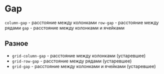 # Gap
`column-gap` - расстояние между колонками
`row-gap` - расстояние между рядами
`gap` - расстояние между колонками и ячейками

## Разное
- `grid-column-gap` - расстояние между колонками (устаревшее)
- `grid-row-gap` - расстояние между рядами (устаревшее)
- `grid-gap` - расстояние между колонками и ячейками (устаревшее)

